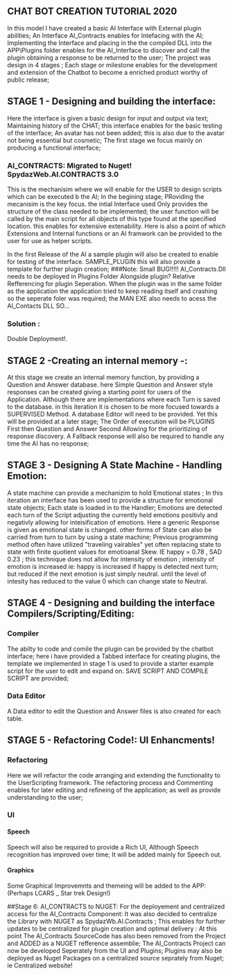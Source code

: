 ## CHAT BOT CREATION TUTORIAL 2020

In this model I have created a basic AI Interface with External plugin abilities; An Interface AI_Contracts enables for Intefacing with the AI; Implementing the Interface and placing in the the compiled DLL into the APP\Plugins folder enables for the AI_Interface to discover and call the plugin obtaining a response to be returned to the user; The project was design in 4 stages ; Each stage or milestone enables for the development and extension of the Chatbot to become a enriched product worthy of public release; 

## STAGE 1 - Designing and building the interface:

Here the interface is given a basic design for input and output via text; 
Maintaining history of the CHAT; this interface enables for the basic testing of the interface; An avatar has not been added; this is also due to the avatar not being essential but cosmetic; The first stage we focus mainly on producing a functional interface;

### AI_CONTRACTS: Migrated to Nuget! SpydazWeb.AI.CONTRACTS 3.0
This is the mechanisim where we will enable for the USER to design scripts which can be executed b the AI; In the begining stage; PRoviding the mecanisim is the key focus. the intial Interface used Only provides the structure of the class needed to be implemented; the user function will be called by the main script for all objects of this type found at the specified location. this enables for extensive extenability. Here is also a point of which Extensions and Internal functions or an AI framwork can be provided to the user for use as helper scripts.

In the first Release of the AI a sample plugin will also be created to enable for testing of the interface. SAMPLE_PLUGIN this will also provide a template for further plugin creation; 
###Note: Small BUG!!!!!
 AI_Contracts.Dll needs to be deployed in Plugins Folder Alongside plugin? Relative Refferencing for plugin Seperation. When the plugin was in the same folder as the application the application tried to keep reading itself and crashing so the seperate foler was required; the MAN EXE also needs to acess the AI_Contacts DLL SO... 
### Solution :
Double Deployment!. 

## STAGE 2 -Creating an internal memory -:
At this stage we create an internal memory function, by providing a Question and Answer database. here Simple Question and Answer style responses can be created giving a starting point for users of the Application. Although there are implementations where each Turn is saved to the database. in this iteration it is chosen to be more focused towards a SUPERVISED Method. A database Editor will need to be provided. Yet this will be provided at a later stage; The Order of execution will be PLUGINS First then Question and Answer Second Allowing for the prioritizing of response discovery.  A Fallback response will also be required to handle any time the AI has no response;

## STAGE 3 - Designing A State Machine - Handling Emotion:
A state machine can provide a mechanizim to hold Emotional states ; In this iteration an interface has been used to provide a structure for emotional state objects; Each state is loaded in to the Handler; Emotions are detected each turn of the Script adjusting the currently held emotions positivly and negativly allowing for inteisification of emotions. Here a generic Response is given as emotional state is changed.  other forms of State can also be carried from turn to turn by using a state machine; Previous programming method often have utilized "traveling vairables" yet often replacing state to state with finite quotient values for emotioanal Skew. IE happy = 0.78 , SAD 0.23 ; this technique does not allow for intensity of emotion ; intensity of emotion is increased ie: happy is increased if happy is detected next turn; but reduced if the next emotion is just simply neutral. until the level of intesity has reduced to the value 0 which can change state to Neutral. 

## STAGE 4 - Designing and building the interface Compilers/Scripting/Editing:
### Compiler
The abilty to code and comile the plugin can be provided by the chatbot interface; here i have provided a Tabbed interface for creating plugins, the template we implemented in stage 1 is used to provide a starter example script for the user to edit and expand on. SAVE SCRIPT AND COMPILE SCRIPT are provided; 
### Data Editor
A Data editor to edit the Question and Answer files is also created for each table.


## STAGE 5 - Refactoring Code!: UI Enhancments!
### Refactoring
Here we will refactor the code arranging and extending the functionality to the UserScripting framework. 
The refactoring process and Commenting enables for later editing and refineing of the application; as well as provide understanding to the user; 
### UI
#### Speech
Speech will also be required to provide a Rich UI, Although Speech recognition has improved over time; It will be added mainly for Speech out. 
#### Graphics
Some Graphical Improvemnts and themeing will be added to the APP: (Perhaps LCARS _ Star trek Design!)

##Stage 6: AI_CONTRACTS to NUGET:
For the deployement and centralized access for the AI_Contracts Component: It was also decided to centralize the Library with NUGET as SpydazWb.AI.Contracts ; This enables for further updates to be centralized for plugin creation and optimal delivery :
At this point The AI_Contracts SourceCode has also been removed from the Project and ADDED as a NUGET refference assemblie; 
The AI_Contracts Project can now be developed Seperately from the UI and Plugins; Plugins may also be deployed as Nuget Packages on a centralized source seprately from Nuget; ie Centralized website!


